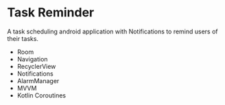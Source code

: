 # Task Reminder
A task scheduling android application with Notifications to remind users of their tasks.


* Room
* Navigation
* RecyclerView
* Notifications
* AlarmManager
* MVVM
* Kotlin Coroutines

